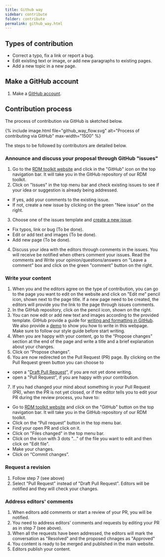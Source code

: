 ```yaml
---
title: Github way
sidebar: contribute
folder: contribute
permalink: github_way.html
---
```


## Types of contribution
* Correct a typo, fix a link or report a bug.
* Edit existing text or image, or add new paragraphs to existing pages.
* Add a new topic in a new page.

## Make a GitHub account
1. Make a [GitHub account](https://docs.github.com/en/github/getting-started-with-github/signing-up-for-a-new-github-account).

## Contribution process
The process of contribution via GitHub is sketched below. 

{% include image.html file="github_way_flow.svg" alt="Process of contributing via GitHub" max-width="1500"  %}


The steps to be followed by contributors are detailed below.
### Announce and discuss your proposal through GitHub "issues"
1. Go to the [RDM toolkit website](https://elixir-europe.github.io/rdm-toolkit/) and click in the "GitHub" icon on the top navigation bar. It will take you in the GitHub repository of our RDM toolkit.
2. Click on "Issues" in the top menu bar and check existing issues to see if your idea or suggestion is already being addressed.
  * If yes, add your comments to the existing issue.
  * If not, create a new issue by clicking on the green "New issue" on the right.
3. Choose one of the issues template and [create a new issue](https://docs.github.com/en/github/managing-your-work-on-github/creating-an-issue).
  * Fix typos, link or bug (To be done).
  * Edit or add text and images (To be done).
  * Add new page (To be done).
4. Discuss your idea with the editors through comments in the issues. You will receive be notified when others comment your issues. Read the comments and Write your opinion/questions/answers on "Leave a comment" box and click on the green "comment" button on the right.

### Write your content
1. When you and the editors agree on the type of contribution, you can go to the page you want to edit on the website and click on "Edit me" pencil icon, shown next to the page title. If a new page need to be created, the editors will provide you the link to the page through issues comments.
2. In the GitHub repository, click on the pencil icon, shown on the right. 
3. You can now edit or add new text and images according to the provided template. GitHub provide a guide for [writing and formatting in GitHub](https://docs.github.com/en/github/writing-on-github/getting-started-with-writing-and-formatting-on-github). We also provide a [demo](https://elixir-europe.github.io/rdm-toolkit/demo_page.html) to show you how to write in this webpage. Make sure to follow our style guide before start writing.
4. When you are happy with your content, go to the “Propose changes” section at the end of the page and write a title and a brief explanation about your changes.
5. Click on “Propose changes”. 
6. You are now redirected on the Pull Request (PR) page. By clicking on the Pull Request green button you can choose to
  * open a "[Draft Pull Request](https://docs.github.com/en/github/collaborating-with-issues-and-pull-requests/about-pull-requests#draft-pull-requests)”, if you are not yet done writing.
  * open a "Pull Request", if you are happy with your contribution.
7. If you had changed your mind about something in your Pull Request (PR), when the PR is not yet closed, or if the editor tells you to edit your PR during the review process, you have to:
  * Go to [RDM toolkit website](https://elixir-europe.github.io/rdm-toolkit/) and click on the "GitHub" button on the top navigation bar. It will take you in the GitHub repository of our RDM toolkit.
  * Click on the “Pull request” button in the top menu bar.
  * Find your open PR and click on it.
  * Click on "Files changed" in the top menu bar.
  * Click on the icon with 3 dots "..." of the file you  want to edit and then click on "Edit file".
  * Make your changes.
  * Click on “Commit changes”.
  
### Request a revision
1. Follow step 7 (see above)
2. Select "Pull Request" instead of "Draft Pull Request". Editors will be notified and they will check your changes.

### Address editors' comments
1. When editors add comments or start a review of your PR, you will be notified.
2. You need to address editors' comments and requests by editing your PR as in step 7 (see above).
3. When all the requests have been addressed, the editors will mark the conversation as "Resolved" and the proposed chnages as "Approved"
4. You content is ready to be merged and published in the main website.
5. Editors publish your content.
